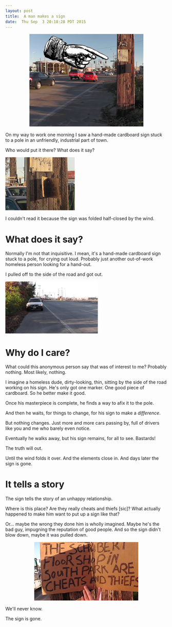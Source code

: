 ```yaml
---
layout: post
title:  A man makes a sign
date:  Thu Sep  3 20:18:28 PDT 2015
---
```



<p align='center'>
<img src='/images/sign_01.png'
     title='A man makes a sign' 
     alt='A man makes a sign' />
</p>

On my way to work one morning I saw a hand-made cardboard sign stuck
to a pole in an unfriendly, industrial part of town.

Who would put it there? What does it say?

<img src='/images/sign_03.png'
     title='half-closed by the wind'
     alt='half-closed by the wind' />

I couldn't read it because the sign was folded half-closed by the
wind.

# What does it say?

Normally I'm not that inquisitive. I mean, it's a hand-made cardboard
sign stuck to a pole, for crying out loud. Probably just another
out-of-work homeless person looking for a hand-out.

I pulled off to the side of the road and got out.

<img src='/images/sign_02.png'
     title='Why do I care?'
     alt='Why do I care?' />

# Why do I care?

What could this anonymous person say that was of interest to me?
Probably nothing. Most likely, nothing.

I imagine a homeless dude, dirty-looking, thin, sitting by the side
of the road working on his sign. He's only got one marker. One good
piece of cardboard. So he better make it good.

Once his masterpiece is complete, he finds a way to afix it to the
pole.

And then he waits, for things to change, for his sign to
make a _difference_.

But nothing changes. Just more and more cars passing by, full of
drivers like you and me who barely even notice.

Eventually he walks away, but his sign remains, for all to see.
Bastards!

The truth will out.

Until the wind folds it over. And the elements close in.
And days later the sign is gone.

# It tells a story

The sign tells the story of an unhappy relationship.

Where is this place? Are they really cheats and thiefs [sic]? What
actually happened to make him want to put up a sign like that?

Or... maybe the wrong they done him is wholly imagined. Maybe he's
the bad guy, impugning the reputation of good people. And so the sign
didn't blow down, maybe it was pulled down.

<p align='center'>
<img src='/images/sign_04.png'
     title='cheats and thiefs'
     alt='cheats and thiefs' />
</p>

We'll never know.

The sign is gone.
